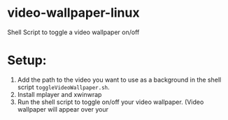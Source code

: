 # video-wallpaper-linux
Shell Script to toggle a video wallpaper on/off

# Setup: 
1. Add the path to the video you want to use as a background in the shell script `toggleVideoWallpaper.sh`.
2. Install mplayer and xwinwrap
3. Run the shell script to toggle on/off your video wallpaper. (Video wallpaper will appear over your 
